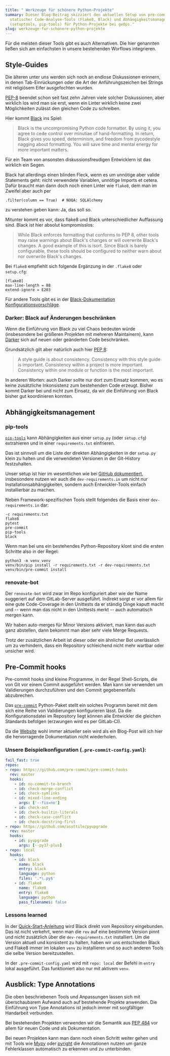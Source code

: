```yaml
---
title: " Werkzeuge für schönere Python-Projekte"
summary: Dieser Blog-Beitrag skizziert den aktuellen Setup von pre-commit hooks,
  statischer Code-Analyse-Tools (Flake8, Black) und Abhängigkeitsmanagement
  (setuptools, pip-tools) für Python-Projekte bei geOps."
slug: werkzeuge-fur-schonere-python-projekte
---
```

Für die meisten dieser Tools gibt es auch Alternativen. Die hier genannten ließen sich am einfachsten in unsere bestehenden Worflows integrieren.

Style-Guides
------------

Die älteren unter uns werden sich noch an endlose Diskussionen erinnern, in denen Tab-Einrückungen oder die Art der Anführungszeichen bei Strings mit religiösem Eifer ausgefochten wurden.

[PEP-8](https://www.python.org/dev/peps/pep-0008/) beendet schon seit fast zehn Jahren viele solcher Diskussionen, aber wirklich los wird man sie erst, wenn ein Linter wirklich keine zwei Möglichkeiten zulässt den gleichen Code zu schreiben.

Hier kommt [Black](https://github.com/psf/black) ins Spiel:

> Black is the uncompromising Python code formatter. By using it, you agree to cede control over minutiae of hand-formatting. In return, Black gives you speed, determinism, and freedom from pycodestyle nagging about formatting. You will save time and mental energy for more important matters.

Für ein Team von ansonsten diskussionsfreudigen Entwicklern ist das wirklich ein Segen.

Black hat allerdings einen blinden Fleck, wenn es um unnötige aber valide Statements geht: nicht verwendete Variablen, unnötige Imports et cetera. Dafür braucht man dann doch noch einen Linter wie `flake8`, dem man im Zweifel aber auch per

    .filter(column == True)  # NOQA: SQLAlchemy

zu verstehen geben kann: Ja, das soll so.

Mitunter kommt es vor, dass flake8 und Black unterschiedlicher Auffassung sind. Black ist hier absolut kompromisslos:

> While Black enforces formatting that conforms to PEP 8, other tools may raise warnings about Black's changes or will overwrite Black's changes. A good example of this is isort. Since Black is barely configurable, these tools should be configured to neither warn about nor overwrite Black's changes.

Bei `flake8` empfiehlt sich folgende Ergänzung in der `.flake8` oder `setup.cfg`:

    [flake8]
    max-line-length = 88
    extend-ignore = E203
    

Für andere Tools gibt es in der [Black-Dokumentation Konfigurationsvorschläge](https://github.com/psf/black/blob/master/docs/compatible_configs.md#black-compatible-configurations).

### Darker: Black auf Änderungen beschränken

Wenn die Einführung von Black zu viel Chaos bedeuten würde (insbesondere bei größeren Projekten mit mehreren Maintainern), kann [Darker](https://github.com/akaihola/darker/) sich auf neuen oder geänderten Code beschränken.

Grundsätzlich gilt aber natürlich auch hier [PEP 8](https://www.python.org/dev/peps/pep-0008/):

> A style guide is about consistency. Consistency with this style guide is important. Consistency within a project is more important. Consistency within one module or function is the most important.

In anderen Worten: auch Darker sollte nur dort zum Einsatz kommen, wo es keine zusätzliche Inkonsistenz zum bestehenden Code erzeugt. Bisher kommt Darker bei und nicht zum Einsatz, da wir die Einführung von Black bisher gut koordinieren konnten.

Abhängigkeitsmanagement
-----------------------

### pip-tools

[`pip-tools`](https://github.com/jazzband/pip-tools/) kann Abhängigkeiten aus einer `setup.py` (oder `setup.cfg`) extrahieren und in einer `requirements.txt` einfrieren.

Das ist sinnvoll um die Liste der direkten Abhängigkeiten in der `setup.py` klein zu halten und die verwendeten Versionen in der Git-History festzuhalten.

Unser setup ist hier im wesentlichen wie bei [GitHub dokumentiert](https://github.com/jazzband/pip-tools/), insbesondere nutzen wir auch die `dev-requirements.in` um nicht nur Installationsabhängigkeiten, sondern auch Entwickler-Tools einfach installierbar zu machen.

Neben Framework-spezifischen Tools stellt folgendes die Basis einer `dev-requirements.in` dar:

    -c requirements.txt
    flake8
    pytest
    pre-commit
    pip-tools
    black
    

Wenn man bei uns ein bestehendes Python-Repository klont sind die ersten Schritte also in der Regel:

    python3 -m venv venv
    venv/bin/pip install -r requirements.txt -r dev-requirements.txt
    venv/bin/pre-commit install
    

### renovate-bot

Der `renovate-bot` wird zwar im Repo konfiguriert aber wie der Name suggeriert auf dem GitLab-Server ausgeführt. Indirekt sorgt er vor allem für eine gute Code-Coverage in den Unittests da er ständig Dinge kaputt macht und -- wenn man das nicht in den Unittests merkt -- auch automatisch mergen kann.

Wir haben auto-merges für Minor Versions aktiviert, man kann das auch ganz abstellen, dann bekommt man aber sehr viele Merge Requests.

Trotz der zusätzlichen Arbeit ist dieser oder ein ähnlicher Bot unerlässlich um zu verhindern, dass ein Repository schleichend nicht mehr wartbar oder unsicher wird.

Pre-Commit hooks
----------------

Pre-commit hooks sind kleine Programme, in der Regel Shell-Scripts, die von Git vor einem Commit ausgeführt werden. Man kann sie verwenden um Validierungen durchzuführen und den Commit gegebenenfalls abzubrechen.

Das [`pre-commit`](https://pre-commit.com/) Python-Paket stellt ein solches Programm bereit mit dem sich eine Reihe von Validierungen konfigurieren lässt. Da die Konfigurationsdatei im Repository liegt können alle Entwickler die gleichen Standards befolgen (erzwungen wird es per GitLab-CI).

Da die [Website](https://pre-commit.com/) wohl immer aktueller sein wird als ein Blog-Post will ich hier die hervorragende Dokumentation nicht wiederholen.

### Unsere Beispielkonfiguration (`.pre-commit-config.yaml`):

```yaml
fail_fast: true
repos:
- repo: https://github.com/pre-commit/pre-commit-hooks
  rev: master
  hooks:
    - id: no-commit-to-branch
    - id: check-merge-conflict
    - id: check-symlinks
    - id: mixed-line-ending
      args: ['--fix=no']
    - id: check-ast
    - id: check-builtin-literals
    - id: check-case-conflict
    - id: check-docstring-first
- repo: https://github.com/asottile/pyupgrade
  rev: master
  hooks:
    - id: pyupgrade
      args: [--py37-plus]
- repo: local
  hooks:
    - id: black
      name: black
      entry: black
      language: python
      files: '.*\.py$'
    - id: flake8
      name: flake8
      entry: flake8
      language: python
      pass_filenames: false
```

### Lessons learned

In der [Quick-Start-Anleitung](https://pre-commit.com/#2-add-a-pre-commit-configuration) wird Black direkt vom Repository eingebunden. Das ist nicht verkehrt, wenn man die `rev` auf eine bestimmte Version pinnt und nicht zusätzlich über die `dev-requirements.txt` installiert. Um die Version aktuell und konsistent zu halten, haben wir uns entschieden Black und Flake8 immer im lokalen `venv` zu installieren und so auch anderen Tools die selbe Version bereitzustellen.

In der `.pre-commit-config.yaml` wird mit `repo: local` der Befehl in `entry` lokal ausgeführt. Das funktioniert also nur mit aktivem `venv`.

Ausblick: Type Annotations
--------------------------

Die oben beschriebenen Tools und Anpassungen lassen sich mit überschaubarem Aufwand auch auf bestehende Projekte anwenden. Die Einführung von Type Annotations ist jedoch immer mit sorgfältiger Handarbeit verbunden.

Bei bestehenden Projekten verwenden wir die Semantik aus [PEP 484](https://www.python.org/dev/peps/pep-0484/) vor allem für neuen Code und als Dokumentation.

Bei neuen Projekten kann man dann noch einen Schritt weiter gehen und mit Tools wie [Mypy](http://mypy-lang.org/) oder [pyright](https://github.com/Microsoft/pyright) die Annotationen nutzen um ganze Fehlerklassen automatisch zu erkennen und zu unterbinden.